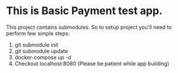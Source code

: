 # This is Basic Payment test app.

This project contains submodules. So to setup project you'll need to perform few simple steps:

1. git submodule init
2. git submodule update
3. docker-compose up -d
4. Checkout localhost:8080 (Please be patient while app building)


